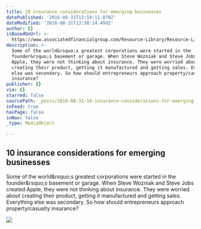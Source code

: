 ```yaml
---
title: 10 insurance considerations for emerging businesses
datePublished: '2016-08-31T13:59:11.870Z'
dateModified: '2016-08-31T13:58:14.499Z'
author: []
isBasedOnUrl: >-
  https://www.associatedfinancialgroup.com/Resource-Library/Resource-Library-Article/ArtMid/666/ArticleID/422
description: >-
  Some of the world&rsquo;s greatest corporations were started in the
  founder&rsquo;s basement or garage. When Steve Wozniak and Steve Jobs created
  Apple, they were not thinking about insurance. They were worried about
  creating their product, getting it manufactured and getting sales. Everything
  else was secondary. So how should entrepreneurs approach property/casualty
  insurance?
publisher: {}
via: {}
starred: false
sourcePath: _posts/2016-08-31-10-insurance-considerations-for-emerging-businesses.md
inFeed: true
hasPage: false
inNav: false
_type: MediaObject

---
```

<article style=""><h1>10 insurance considerations for emerging businesses</h1><p>Some of the world&amp;rsquo;s greatest corporations were started in the founder&amp;rsquo;s basement or garage. When Steve Wozniak and Steve Jobs created Apple, they were not thinking about insurance. They were worried about creating their product, getting it manufactured and getting sales. Everything else was secondary. So how should entrepreneurs approach property/casualty insurance?</p><img src="https://www.associatedfinancialgroup.com/Portals/0/AFGLogo_2x.png" /></article>
